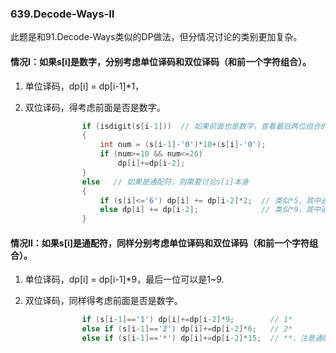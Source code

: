 ### 639.Decode-Ways-II

此题是和91.Decode-Ways类似的DP做法，但分情况讨论的类别更加复杂。

#### 情况I：如果s[i]是数字，分别考虑单位译码和双位译码（和前一个字符组合）。
1. 单位译码，dp[i] = dp[i-1]\*1，

2. 双位译码，得考虑前面是否是数字。
```cpp
                if (isdigit(s[i-1]))  // 如果前面也是数字，查看最后两位组合的数字是否合法
                {
                    int num = (s[i-1]-'0')*10+(s[i]-'0');
                    if (num>=10 && num<=26)
                        dp[i]+=dp[i-2];
                }
                else   // 如果是通配符，则需要讨论s[i]本身
                {
                    if (s[i]<='6') dp[i] += dp[i-2]*2;  // 类似*5，其中通配符可以代表1或者2
                    else dp[i] += dp[i-2];              // 类似*9，其中通配符只能代表12
                }   
```
#### 情况II：如果s[i]是通配符，同样分别考虑单位译码和双位译码（和前一个字符组合）。
1. 单位译码，dp[i] = dp[i-1]\*9，最后一位可以是1~9.

2. 双位译码，同样得考虑前面是否是数字。
```cpp
                if (s[i-1]=='1') dp[i]+=dp[i-2]*9;        // 1*
                else if (s[i-1]=='2') dp[i]+=dp[i-2]*6;   // 2*
                else if (s[i-1]=='*') dp[i]+=dp[i-2]*15;  // **，注意通配符不能代表零
```
